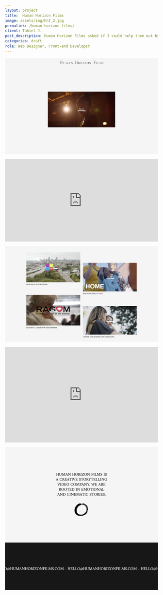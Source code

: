 ```yaml
---
layout: project
title:  Human Horizon Films
image: assets/img/hhf_2.jpg
permalink: /human-horizon-films/
client: Tahiel J.
post_description: Human Horizon Films asked if I could help them out by building their first website. A simple one-pager that could showcase their work and draw in potential clients. HHF believes that video can be a catalyst for change, and that a good story is an integral part of every positive branded experience. I wanted to create a web experience that put HHF’s compassion and creativity on the forefront, letting their clients know they’d found a partner in their journey to success. <br><br> Joshua Copeland designed the hand-written Title Specimen and created a color system for the website.
categories: draft
role: Web Designer, Front-end Developer
---
```



![HHF Image of Website][section_1]

<div style="padding:53.81% 0 0 0;position:relative;"><iframe src="https://player.vimeo.com/video/319956014?autoplay=1&loop=1&color=ffffff&title=0&byline=0&portrait=0" style="position:absolute;top:0;left:0;width:100%;height:100%;" frameborder="0" webkitallowfullscreen mozallowfullscreen allowfullscreen></iframe></div><script src="https://player.vimeo.com/api/player.js"></script>

![HHF Image of Website][section_3]

<div style="padding:62.23% 0 0 0;position:relative;"><iframe src="https://player.vimeo.com/video/319964537?autoplay=1&loop=1&color=ffffff&title=0&byline=0&portrait=0" style="position:absolute;top:0;left:0;width:100%;height:100%;" frameborder="0" webkitallowfullscreen mozallowfullscreen allowfullscreen></iframe></div><script src="https://player.vimeo.com/api/player.js"></script>

![HHF Image of Website][section_5]

<!-- ![alt text][iterations] -->

[section_1]: /assets/img/hhf/section_1.jpg
<!-- [section_2]: /assets/img/hhf/section_2_water_720.mov -->
[section_3]: /assets/img/hhf/section_3.png
<!-- [section_4]: /assets/img/hhf/section_4_clouds_720.mov -->
[section_5]: /assets/img/hhf/section_5.jpg

<!--more-->
